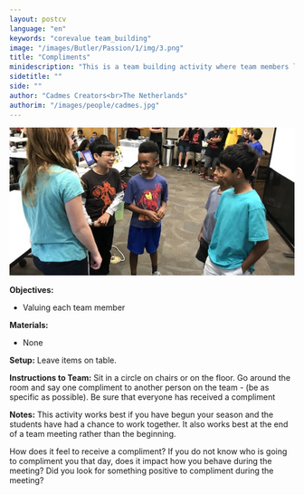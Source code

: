```yaml
---
layout: postcv
language: "en"
keywords: "corevalue team_building"
image: "/images/Butler/Passion/1/img/3.png"
title: "Compliments"
minidescription: "This is a team building activity where team members learn to value one another."
sidetitle: ""
side: ""
author: "Cadmes Creators<br>The Netherlands"
authorim: "/images/people/cadmes.jpg"
---
```



<img src="/images/CoreValues/Compliment.jpg" style="max-width: 100%">

<b>Objectives:</b>
- Valuing each team member

<b>Materials:</b>
- None

<b>Setup:</b>
Leave items on table.

<b>Instructions to Team:</b>
Sit in a circle on chairs or on the floor. Go around the room and say one compliment to another person on the team - (be as specific as possible). Be sure that everyone has received a compliment

<b>Notes:</b>
This activity works best if you have begun your season and the students have had a chance to work together. It also works best at the end of a team meeting rather than the beginning.

How does it feel to receive a compliment? If you do not know who is going to compliment you that day, does it impact how you behave during the meeting? Did you look for something positive to compliment during the meeting?




